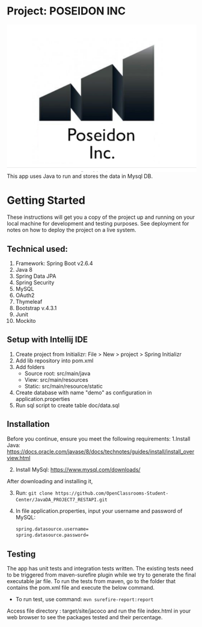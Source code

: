 # Project: POSEIDON INC
![img_1.png](img_1.png)
This app uses Java to run and stores the data in Mysql DB.

# Getting Started

These instructions will get you a copy of the project up and running on your local machine for development and testing purposes. 
See deployment for notes on how to deploy the project on a live system.

## Technical used:

1. Framework: Spring Boot v2.6.4
2. Java 8
3. Spring Data JPA
4. Spring Security 
5. MySQL
6. OAuth2
7. Thymeleaf
8. Bootstrap v.4.3.1
9. Junit
10. Mockito

## Setup with Intellij IDE

1. Create project from Initializr: File > New > project > Spring Initializr
2. Add lib repository into pom.xml
3. Add folders
    - Source root: src/main/java
    - View: src/main/resources
    - Static: src/main/resource/static
4. Create database with name "demo" as configuration in application.properties
5. Run sql script to create table doc/data.sql

## Installation

Before you continue, ensure you meet the following requirements:
1.Install Java:
https://docs.oracle.com/javase/8/docs/technotes/guides/install/install_overview.html

2. Install MySql:
https://www.mysql.com/downloads/

After downloading and installing it, 

3. Run: 
``` git clone https://github.com/OpenClassrooms-Student-Center/JavaDA_PROJECT7_RESTAPI.git ```

4. In file application.properties, input your username and password of MySQL: 
   ```sh
   spring.datasource.username= 
   spring.datasource.password= 
   ```
   
## Testing

The app has unit tests and integration tests written.
The existing tests need to be triggered from maven-surefire plugin while we try to generate the final executable jar file.
To run the tests from maven, go to the folder that contains the pom.xml file and execute the below command.

* To run test, use command:
``` mvn surefire-report:report ```

Access file directory : target/site/jacoco and run the file index.html in your web browser to see the packages tested and their percentage.
